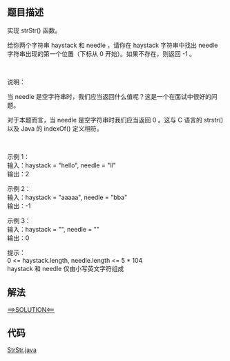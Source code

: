 ## 题目描述

实现 strStr() 函数。

给你两个字符串 haystack 和 needle ，请你在 haystack 字符串中找出 needle 字符串出现的第一个位置（下标从 0 开始）。如果不存在，则返回 -1 。

 

说明：

当 needle 是空字符串时，我们应当返回什么值呢？这是一个在面试中很好的问题。

对于本题而言，当 needle 是空字符串时我们应当返回 0 。这与 C 语言的 strstr() 以及 Java 的 indexOf() 定义相符。

 

示例 1：
<br>输入：haystack = "hello", needle = "ll"
<br>输出：2

示例 2：
<br>输入：haystack = "aaaaa", needle = "bba"
<br>输出：-1

示例 3：
<br>输入：haystack = "", needle = ""
<br>输出：0

提示：
<br>0 <= haystack.length, needle.length <= 5 * 104
<br>haystack 和 needle 仅由小写英文字符组成

## 解法

[==>SOLUTION<==](https://leetcode-cn.com/problems/implement-strstr/solution/dai-ma-sui-xiang-lu-kmpsuan-fa-xiang-jie-mfbs/)

## 代码

[StrStr.java](https://github.com/Marshal7cc/leetcode-java/blob/master/src/unclassified/StrStr.java)

